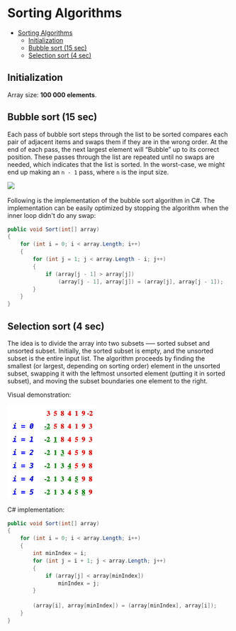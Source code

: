 # Sorting Algorithms

- [Sorting Algorithms](#sorting-algorithms)
  - [Initialization](#initialization)
  - [Bubble sort (15 sec)](#bubble-sort-15-sec)
  - [Selection sort (4 sec)](#selection-sort-4-sec)

## Initialization

Array size: **100 000 elements**.

## Bubble sort (15 sec)

Each pass of bubble sort steps through the list to be sorted compares each pair of adjacent items and swaps them if they are in the wrong order. At the end of each pass, the next largest element will “Bubble” up to its correct position. These passes through the list are repeated until no swaps are needed, which indicates that the list is sorted. In the worst-case, we might end up making an `n - 1` pass, where `n` is the input size.

<img src="https://upload.wikimedia.org/wikipedia/commons/c/c8/Bubble-sort-example-300px.gif">

Following is the implementation of the bubble sort algorithm in C#. The implementation can be easily optimized by stopping the algorithm when the inner loop didn't do any swap:

```csharp
public void Sort(int[] array)
{
    for (int i = 0; i < array.Length; i++)
    {
        for (int j = 1; j < array.Length - i; j++)
        {
            if (array[j - 1] > array[j])
                (array[j - 1], array[j]) = (array[j], array[j - 1]);
        }
    }
}
```

## Selection sort (4 sec)

The idea is to divide the array into two subsets —– sorted subset and unsorted subset. Initially, the sorted subset is empty, and the unsorted subset is the entire input list. The algorithm proceeds by finding the smallest (or largest, depending on sorting order) element in the unsorted subset, swapping it with the leftmost unsorted element (putting it in sorted subset), and moving the subset boundaries one element to the right.

Visual demonstration:

<img src="selection%20sort.png" width="200px">

C# implementation:

```csharp
public void Sort(int[] array)
{
    for (int i = 0; i < array.Length; i++)
    {
        int minIndex = i;
        for (int j = i + 1; j < array.Length; j++)
        {
            if (array[j] < array[minIndex])
                minIndex = j;
        }

        (array[i], array[minIndex]) = (array[minIndex], array[i]);
    }
}
```
